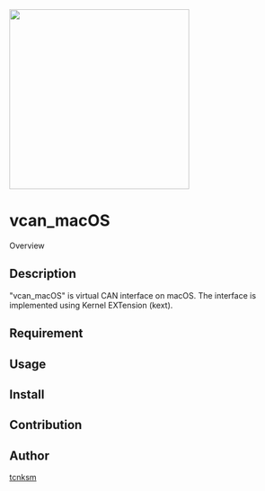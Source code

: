 <img src="https://user-images.githubusercontent.com/27995559/50041683-d5e50e00-009b-11e9-8f41-d0c049aa37dd.png" width="320px">

vcan_macOS
====

Overview

## Description
"vcan_macOS" is virtual CAN interface on macOS. The interface is implemented using Kernel EXTension (kext).

## Requirement

## Usage

## Install

## Contribution

## Author

[tcnksm](https://github.com/ohirangosta)